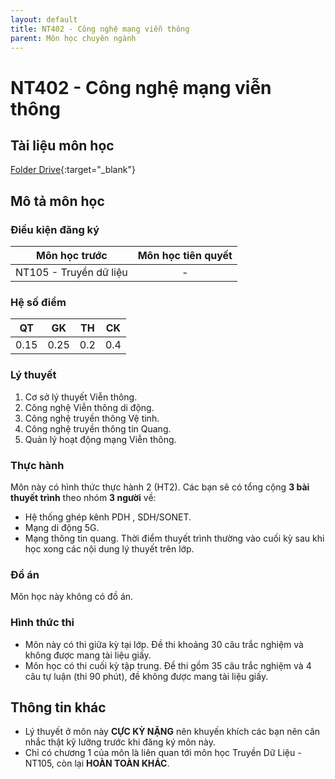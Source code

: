 ```yaml
---
layout: default
title: NT402 - Công nghệ mạng viễn thông
parent: Môn học chuyên ngành
---
```


# NT402 - Công nghệ mạng viễn thông

## Tài liệu môn học 
[Folder Drive](https://drive.google.com/drive/folders/1TPdkKe9ji-MjTJPw-_gpUhFM-lQW20uN?usp=sharing){:target="_blank"}

## Mô tả môn học

### Điều kiện đăng ký

| Môn học trước| Môn học tiên quyết  |
|------|-----|
| <center>NT105 - Truyền dữ liệu</center>| <center>-</center>|

### Hệ số điểm

| QT   | GK  | TH  | CK  |
|------|-----|-----|-----|
| <center>0.15</center>| <center>0.25</center>| <center>0.2</center> | <center>0.4</center> |

### Lý thuyết

1. Cơ sở lý thuyết Viễn thông.
2. Công nghệ Viễn thông di động.
3. Công nghệ truyền thông Vệ tinh.
4. Công nghệ truyền thông tin Quang.
5. Quản lý hoạt động mạng Viễn thông.

### Thực hành

Môn này có hình thức thực hành 2 (HT2). Các bạn sẽ có tổng cộng **3 bài thuyết trình** theo nhóm **3 người** về: 
- Hệ thống ghép kênh PDH , SDH/SONET.
- Mạng di động 5G.
- Mạng thông tin quang.
Thời điểm thuyết trình thường vào cuối kỳ sau khi học xong các nội dung lý thuyết trên lớp.

### Đồ án

Môn học này không có đồ án.

### Hình thức thi

- Môn này có thi giữa kỳ tại lớp.  Đề thi khoảng 30 câu trắc nghiệm và không được mang tài liệu giấy.
- Môn học có thi cuối kỳ tập trung. Đề thi gồm 35 câu trắc nghiệm và 4 câu tự luận (thi 90 phút), đề không được mang tài liệu giấy.

## Thông tin khác

- Lý thuyết ở môn này **CỰC KỲ NẶNG** nên khuyến khích các bạn nên cân nhắc thật kỹ lưỡng trước khi đăng ký môn này.
- Chỉ có chương 1 của môn là liên quan tới môn học Truyền Dữ Liệu - NT105, còn lại **HOÀN TOÀN KHÁC**.
